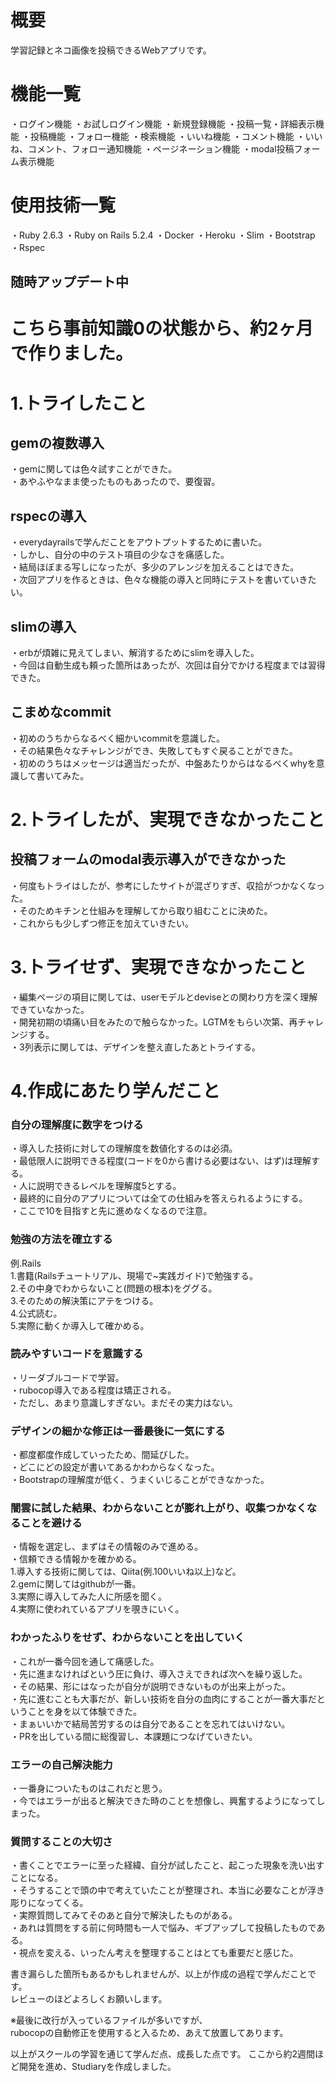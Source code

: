 # 概要
学習記録とネコ画像を投稿できるWebアプリです。

# 機能一覧
・ログイン機能
・お試しログイン機能
・新規登録機能
・投稿一覧・詳細表示機能
・投稿機能
・フォロー機能
・検索機能
・いいね機能
・コメント機能
・いいね、コメント、フォロー通知機能
・ページネーション機能
・modal投稿フォーム表示機能

# 使用技術一覧
・Ruby 2.6.3
・Ruby on Rails 5.2.4
・Docker
・Heroku
・Slim
・Bootstrap
・Rspec

## 随時アップデート中

# こちら事前知識0の状態から、約2ヶ月で作りました。




# 1.トライしたこと  

## gemの複数導入  
・gemに関しては色々試すことができた。  
・あやふやなまま使ったものもあったので、要復習。  

## rspecの導入  
・everydayrailsで学んだことをアウトプットするために書いた。  
・しかし、自分の中のテスト項目の少なさを痛感した。  
・結局ほぼまる写しになったが、多少のアレンジを加えることはできた。  
・次回アプリを作るときは、色々な機能の導入と同時にテストを書いていきたい。  

## slimの導入  
・erbが煩雑に見えてしまい、解消するためにslimを導入した。  
・今回は自動生成も頼った箇所はあったが、次回は自分でかける程度までは習得できた。  

## こまめなcommit  
・初めのうちからなるべく細かいcommitを意識した。  
・その結果色々なチャレンジができ、失敗してもすぐ戻ることができた。  
・初めのうちはメッセージは適当だったが、中盤あたりからはなるべくwhyを意識して書いてみた。  


# 2.トライしたが、実現できなかったこと  

## 投稿フォームのmodal表示導入ができなかった  
・何度もトライはしたが、参考にしたサイトが混ざりすぎ、収拾がつかなくなった。  
・そのためキチンと仕組みを理解してから取り組むことに決めた。  
・これからも少しずつ修正を加えていきたい。  


# 3.トライせず、実現できなかったこと  
・編集ページの項目に関しては、userモデルとdeviseとの関わり方を深く理解できていなかった。  
・開発初期の頃痛い目をみたので触らなかった。LGTMをもらい次第、再チャレンジする。  
・3列表示に関しては、デザインを整え直したあとトライする。  


# 4.作成にあたり学んだこと  

### 自分の理解度に数字をつける  
・導入した技術に対しての理解度を数値化するのは必須。  
・最低限人に説明できる程度(コードを0から書ける必要はない、はず)は理解する。  
・人に説明できるレベルを理解度5とする。  
・最終的に自分のアプリについては全ての仕組みを答えられるようにする。  
・ここで10を目指すと先に進めなくなるので注意。  

### 勉強の方法を確立する  
例.Rails  
    1.書籍(Railsチュートリアル、現場で~実践ガイド)で勉強する。  
    2.その中身でわからないこと(問題の根本)をググる。  
    3.そのための解決策にアテをつける。  
    4.公式読む。  
    5.実際に動くか導入して確かめる。  

### 読みやすいコードを意識する  
・リーダブルコードで学習。  
・rubocop導入である程度は矯正される。  
・ただし、あまり意識しすぎない。まだその実力はない。  

### デザインの細かな修正は一番最後に一気にする  
・都度都度作成していったため、間延びした。  
・どこにどの設定が書いてあるかわからなくなった。  
・Bootstrapの理解度が低く、うまくいじることができなかった。  

### 闇雲に試した結果、わからないことが膨れ上がり、収集つかなくなることを避ける  
・情報を選定し、まずはその情報のみで進める。  
・信頼できる情報かを確かめる。  
    1.導入する技術に関しては、Qiita(例.100いいね以上)など。  
    2.gemに関してはgithubが一番。  
    3.実際に導入してみた人に所感を聞く。  
    4.実際に使われているアプリを覗きにいく。  

### わかったふりをせず、わからないことを出していく  
・これが一番今回を通して痛感した。  
・先に進まなければという圧に負け、導入さえできれば次へを繰り返した。  
・その結果、形にはなったが自分が説明できないものが出来上がった。  
・先に進むことも大事だが、新しい技術を自分の血肉にすることが一番大事だということを身を以て体験できた。  
・まぁいいかで結局苦労するのは自分であることを忘れてはいけない。  
・PRを出している間に総復習し、本課題につなげていきたい。  

### エラーの自己解決能力  
・一番身についたものはこれだと思う。  
・今ではエラーが出ると解決できた時のことを想像し、興奮するようになってしまった。  

### 質問することの大切さ  
・書くことでエラーに至った経緯、自分が試したこと、起こった現象を洗い出すことになる。  
・そうすることで頭の中で考えていたことが整理され、本当に必要なことが浮き彫りになってくる。  
・実際質問してみてそのあと自分で解決したものがある。  
・あれは質問をする前に何時間も一人で悩み、ギブアップして投稿したものである。  
・視点を変える、いったん考えを整理することはとても重要だと感じた。  


書き漏らした箇所もあるかもしれませんが、以上が作成の過程で学んだことです。  
レビューのほどよろしくお願いします。

※最後に改行が入っているファイルが多いですが、  
rubocopの自動修正を使用すると入るため、あえて放置してあります。

以上がスクールの学習を通じて学んだ点、成長した点です。
ここから約2週間ほど開発を進め、Studiaryを作成しました。
